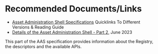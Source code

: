# Recommended Documents/Links

-   [Asset Administration Shell Specifications](https://industrialdigitaltwin.org/en/content-hub)
Quicklinks To Different Versions & Reading Guide
-   [Details of the Asset Administration Shell - Part 2](https://industrialdigitaltwin.org/wp-content/uploads/2023/06/IDTA-01002-3-0_SpecificationAssetAdministrationShell_Part2_API_.pdf), June 2023

This part of the AAS specification provides information about the Registry, the descriptors and the available APIs.
